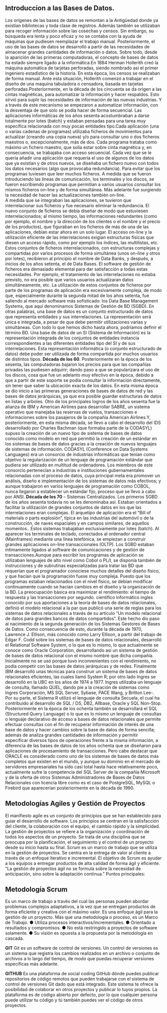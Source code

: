 ## Introduccion a las Bases de Datos.

Los orígenes de las bases de datos se remontan a la Antigüedad donde ya existían bibliotecas y toda clase de registros. Además también se utilizaban para recoger información sobre las cosechas y censos. Sin embargo, su búsqueda era lenta y poco eficaz y no se contaba con la ayuda de máquinas que pudiesen reemplazar el trabajo manual. Posteriormente, el uso de las bases de datos se desarrolló a partir de las necesidades de almacenar grandes cantidades de información o datos. Sobre todo, desde la aparición de las primeras computadoras, el concepto de bases de datos ha estado siempre ligado a la informática.En 1884 Herman Hollerith creó la máquina automática de tarjetas perforadas, siendo nombrado así el primer ingeniero estadístico de la historia. En esta época, los censos se realizaban de forma manual.         Ante esta situación, Hollerith comenzó a trabajar en el diseño de una maquina tabuladora o censadora, basada en tarjetas perforadas.Posteriormente, en la década de los cincuenta se da origen a las cintas magnéticas, para automatizar la información y hacer respaldos. Esto sirvió para suplir las necesidades de información de las nuevas industrias. Y a través de este mecanismo se empezaron a automatizar información, con la desventaja de que solo se podía hacer de forma secuencial.
Las aplicaciones informáticas de los años sesenta acostumbraban a darse totalmente por lotes (batch) y estaban pensadas para una tarea muy específica relacionada con muy pocas entidades tipo.Cada aplicación (una o varias cadenas de programas) utilizaba ficheros de movimientos para actualizar (creando una copia nueva) y/o para consultar uno o dos ficheros maestros o, excepcionalmente, más de dos.
Cada programa trataba como máximo un fichero maestro, que solía estar sobre cinta magnética y, en consecuencia, se trabajaba con acceso secuencial.
Cada vez que se le quería añadir una aplicación que requería el uso de algunos de los datos que ya existían y de otros nuevos, se diseñaba un fichero nuevo con todos los datos necesarios (algo que provocaba redundancia). Para evitar que los programas tuviesen que leer muchos ficheros.
A medida que se fueron introduciendo las líneas de comunicación, los terminales y los discos, se fueron escribiendo programas que permitían a varios usuarios consultar los mismos ficheros on-line y de forma simultánea. Más adelante fue surgiendo la necesidad de hacer las actualizaciones también on-line.         
A medida que se integraban las aplicaciones, se tuvieron que interrelacionar sus ficheros y fue necesario eliminar la redundancia.
El nuevo conjunto de ficheros se debía diseñar de modo que estuviesen interrelacionados; al mismo tiempo, las informaciones redundantes (como por ejemplo, el nombre y la dirección de los clientes o el nombre y el precio de los productos), que figuraban en los ficheros de más de una de las aplicaciones, debían estar ahora en un solo lugar. El acceso on-line y la utilización eficiente de las interrelaciones exigían estructuras físicas que diesen un acceso rápido, como por ejemplo los índices, las multilistas, etc. Estos conjuntos de ficheros interrelacionados, con estructuras complejas y compartidas por varios procesos de forma simultánea (unos on-line y otros por lotes), recibieron al principio el nombre de Data Banks, y después, a inicios de los años setenta, el de Data Bases. El software de gestión de ficheros era demasiado elemental para dar satisfacción a todas estas necesidades.
Por ejemplo, el tratamiento de las interrelaciones no estaba previsto, no era posible que varios usuarios actualizaran datos simultáneamente, etc.
La utilización de estos conjuntos de ficheros por parte de los programas de aplicación era  excesivamente compleja, de modo que, especialmente durante la segunda mitad de los años setenta, fue saliendo al mercado software más sofisticado: los Data Base Management Systems, que aquí denominamos Sistemas de Gestión de BD (SGBD).
En otras palabras, una base de datos es un conjunto estructurado de datos que representa entidades y sus interrelaciones. La representación será única e integrada, a pesar de que debe permitir utilizaciones varias y simultáneas. Con todo lo que hemos dicho hasta ahora, podríamos definir el término BD. Una base de datos de un SI (Sistema de Información) es la representación integrada de los conjuntos de entidades instancia correspondientes a las diferentes entidades tipo del SI y de sus interrelaciones. Esta representación informática (o conjunto estructurado de datos) debe poder ser utilizada de forma compartida por muchos usuarios de distintos tipos.
**Década de los 60**. Posteriormente en la época de los sesenta, las computadoras bajaron los precios para que las compañías privadas las pudiesen adquirir; dando paso a que se popularizara el uso de los discos, cosa que fue un adelanto muy efectivo en la época, debido a que a partir de este soporte se podía consultar la información directamente, sin tener que saber la ubicación exacta de los datos. En esta misma época se dio inicio a las primeras generaciones de bases de datos de red y las bases de datos jerárquicas, ya que era posible guardar estructuras de datos en listas y arboles. Otro de los principales logros de los años sesenta fue la alianza de IBM y American Airlines para desarrollar SABRE, un sistema operativo que manejaba las reservas de vuelos, transacciones e informaciones sobre los pasajeros de la compañía American Airlines.Y, posteriormente, en esta misma década, se llevo a cabo el desarrollo del IDS desarrollado por Charles Bachman (que formaba parte de la CODASYL) supuso la creación de un nuevo tipo de sistema de bases de datos conocido como modelo en red que permitió la creación de un estándar en los sistemas de bases de datos gracias a la creación de nuevos lenguajes de sistemas de información. CODASYL (Conference on Data Systems Languages) era un consorcio de industrias informáticas que tenían como objetivo la regularización de un lenguaje de programación estándar que pudiera ser utilizado en multitud de ordenadores. Los miembros de este consorcio pertenecían a industrias e instituciones gubernamentales relacionadas con el proceso de datos, cuya principal meta era promover un análisis, diseño e implementación de los sistemas de datos más efectivos; y aunque trabajaron en varios lenguajes de programación como COBOL, nunca llegaron a establecer un estándar fijo, proceso que se llevo a cabo por ANSI.
**Década de los 70** – Sistemas Centralizados.
Los primeros SGBD de los años sesenta todavía no se les denominaba así. Estaban orientados a facilitar la utilización de grandes conjuntos de datos en los que las interrelaciones eran complejas. El arquetipo de aplicación era el “Bill of materials o parts explosión”, típica en las industrias del automóvil o de la construcción, de naves espaciales y en campos similares, de aquellos momentos.. Estos sistemas trabajaban exclusivamente por lotes (batch). Al aparecer los terminales de teclado, conectados al ordenador central (Mainframes) mediante una línea telefónica, se empiezan a construir grandes aplicaciones on-line transaccionales (OLTP).
Los SGBD estaban íntimamente ligados al software de comunicaciones y de gestión de transacciones.Aunque para escribir los programas de aplicación se utilizaban lenguajes de alto nivel como Cobol o PL/I, se disponía también de instrucciones y de subrutinas especializadas para tratar las BD que
requerían que el programador conociese muchos detalles del diseño físico, y que hacían que la programación fuese muy compleja.
Puesto que los programas estaban relacionados con el nivel físico, se debían modificar continuamente cuando se hacían cambios en el diseño y la organización de la BD. La preocupación básica era maximizar el rendimiento: el tiempo de respuesta y las transacciones por segundo.
científico informático ingles conocido por sus aportaciones a la teoría de bases de datos relacionales, definió el modelo relacional a la par que publicó una serie de reglas para los sistemas de datos relacionales a través de su artículo “Un modelo relacional de datos para grandes bancos de datos compartidos”.
Este hecho dio paso al nacimiento de la segunda generación de los Sistemas Gestores de Bases de Datos. Como consecuencia de esto, durante la década de 1970, Lawrence J. Ellison, más conocido como Larry Ellison, a partir del trabajo de Edgar F. Codd sobre los sistemas de bases de datos relacionales, desarrolló el Relational Software System, o lo que es lo mismo, lo que actualmente se conoce como Oracle Corporation, desarrollando así un sistema de gestión de bases de datos relacional con el mismo nombre que dicha compañía. Inicialmente no se usó porque tuvo inconvenientes con el rendimiento, no podía competir con las bases de datos jerárquicas y de redes. Finalmente IBM desarrolló unas técnicas para construir un sistema de bases de datos relacionales eficientes, las cuales llamó System R; por otro lado Ingres se desarrolló en la UBC en los años de 1974 a 1977. Ingres utilizaba un lenguaje de consulta, llamado QUEL, dando pie a la creación de sistemas como
Ingres Corporación, MS SQL Server, Sybase, PACE Wang, y Britton Lee-. Por su parte, el Sistema R utilizó el lenguaje de consulta Secuela, el cual ha contribuido al desarrollo de SQL / DS, DB2, Allbase, Oracle y SQL Non-Stop. 
Posteriormente en la época de los ochenta también se desarrollará el SQL (Structured Query Language) o lo que es lo mismo un lenguaje de consultas o lenguaje declarativo de acceso a bases de datos relacionales que permite efectuar consultas con el fin de recuperar información de interés de una base de datos y hacer cambios sobre la base de datos de forma sencilla; además de analiza grandes cantidades de información y permitir especificar diversos tipos de operaciones frente a la misma información, a diferencia de las bases de datos de los años ochenta que se diseñaron para aplicaciones de procesamiento de transacciones.
Pero cabe destacar que ORACLE es considerado como uno de los sistemas de bases de datos más
completos que existen en el mundo, y aunque su dominio en el mercado de servidores empresariales ha sido casi total hasta hace relativamente poco, actualmente sufre la competencia del SQL Server de la compañía Microsoft y de la oferta de otros Sistemas Administradores de Bases de Datos Relacionales con licencia libre como es el caso de PostgreSQL, MySQL o Firebird que aparecerían posteriormente en la década de 1990.

## Metodologías Agiles y Gestión de Proyectos

El manifiesto agile es un conjunto de principios que se han establecido para guiar el desarrollo de software. Los principios se centran en la satisfacción del cliente, la colaboración con el equipo, el cambio rápido y la simplicidad.
La gestión de proyectos se refiere a la organización y coordinación de todos los aspectos de un proyecto. Se trata de una disciplina que se preocupa por la planificación, el seguimiento y el control de un proyecto desde su inicio hasta su final.
Scrum es un marco de trabajo que se utiliza en la gestión de proyectos. Se centra en la entrega de valor al cliente a través de un enfoque iterativo e incremental. El objetivo de Scrum es ayudar a los equipos a entregar productos de alta calidad de forma ágil y eficiente.
“La gestión de proyectos ágil no se formula sobre la necesidad de anticipación, sino sobre la adaptación continua.”
Puntos principales: 

## Metodología Scrum
Es un marco de trabajo a través del cual las personas pueden abordar problemas complejos adaptativos, a la vez que se entregan productos de forma eficiente y creativa con el máximo valor. Es una enfoque ágil para la gestión de un proyecto. Más que una metodología o proceso, es un Marco de Trabajo.
● Utiliza procesos interactivos/incrementales.
● Orientado a resultados y compromisos.
● No está restringido a proyectos de software solamente.
● Su visión es opuesta a la propuesta por la metodología en cascada.

**GIT**
Git es un software de control de versiones. Un control de versiones es un sistema que registra los cambios realizados en un archivo o conjunto de archivos a lo largo del tiempo, de modo que puedas recuperar versiones específicas más adelante.

**GITHUB**
Es una plataforma de social coding GitHub dónde puedes publicar repositorios de código remotos que pueden trabajarse con el sistema de control de versiones Git dado que está integrado. Este sistema te ofrece la posibilidad de colaborar en otros proyectos y publicar lo tuyos propios. La plataforma es de código abierto por defecto, por lo que cualquier persona puede utilizar tu código y tú también puedes ver el código de otros proyectos.
